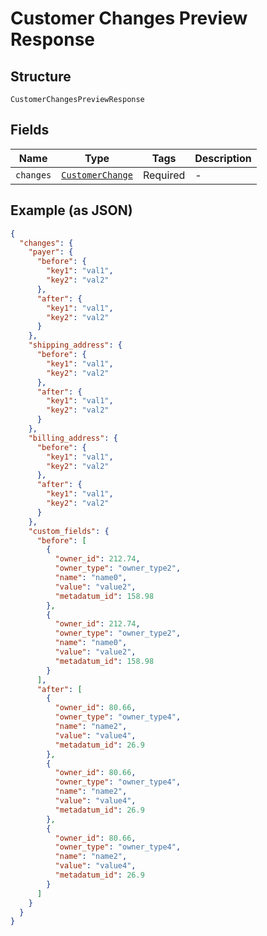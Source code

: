 
# Customer Changes Preview Response

## Structure

`CustomerChangesPreviewResponse`

## Fields

| Name | Type | Tags | Description |
|  --- | --- | --- | --- |
| `changes` | [`CustomerChange`](../../doc/models/customer-change.md) | Required | - |

## Example (as JSON)

```json
{
  "changes": {
    "payer": {
      "before": {
        "key1": "val1",
        "key2": "val2"
      },
      "after": {
        "key1": "val1",
        "key2": "val2"
      }
    },
    "shipping_address": {
      "before": {
        "key1": "val1",
        "key2": "val2"
      },
      "after": {
        "key1": "val1",
        "key2": "val2"
      }
    },
    "billing_address": {
      "before": {
        "key1": "val1",
        "key2": "val2"
      },
      "after": {
        "key1": "val1",
        "key2": "val2"
      }
    },
    "custom_fields": {
      "before": [
        {
          "owner_id": 212.74,
          "owner_type": "owner_type2",
          "name": "name0",
          "value": "value2",
          "metadatum_id": 158.98
        },
        {
          "owner_id": 212.74,
          "owner_type": "owner_type2",
          "name": "name0",
          "value": "value2",
          "metadatum_id": 158.98
        }
      ],
      "after": [
        {
          "owner_id": 80.66,
          "owner_type": "owner_type4",
          "name": "name2",
          "value": "value4",
          "metadatum_id": 26.9
        },
        {
          "owner_id": 80.66,
          "owner_type": "owner_type4",
          "name": "name2",
          "value": "value4",
          "metadatum_id": 26.9
        },
        {
          "owner_id": 80.66,
          "owner_type": "owner_type4",
          "name": "name2",
          "value": "value4",
          "metadatum_id": 26.9
        }
      ]
    }
  }
}
```

